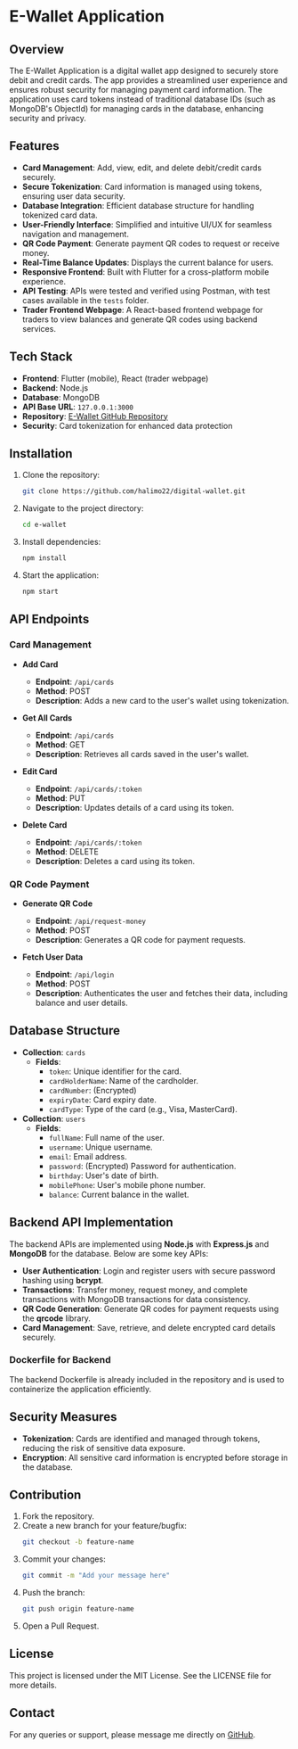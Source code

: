 # E-Wallet Application

## Overview
The E-Wallet Application is a digital wallet app designed to securely store debit and credit cards. The app provides a streamlined user experience and ensures robust security for managing payment card information. The application uses card tokens instead of traditional database IDs (such as MongoDB's ObjectId) for managing cards in the database, enhancing security and privacy.

## Features
- **Card Management**: Add, view, edit, and delete debit/credit cards securely.
- **Secure Tokenization**: Card information is managed using tokens, ensuring user data security.
- **Database Integration**: Efficient database structure for handling tokenized card data.
- **User-Friendly Interface**: Simplified and intuitive UI/UX for seamless navigation and management.
- **QR Code Payment**: Generate payment QR codes to request or receive money.
- **Real-Time Balance Updates**: Displays the current balance for users.
- **Responsive Frontend**: Built with Flutter for a cross-platform mobile experience.
- **API Testing**: APIs were tested and verified using Postman, with test cases available in the `tests` folder.
- **Trader Frontend Webpage**: A React-based frontend webpage for traders to view balances and generate QR codes using backend services.

## Tech Stack
- **Frontend**: Flutter (mobile), React (trader webpage)
- **Backend**: Node.js
- **Database**: MongoDB
- **API Base URL**: `127.0.0.1:3000`
- **Repository**: [E-Wallet GitHub Repository](https://github.com/halimo22/digital-wallet)
- **Security**: Card tokenization for enhanced data protection

## Installation
1. Clone the repository:
   ```bash
   git clone https://github.com/halimo22/digital-wallet.git
   ```
2. Navigate to the project directory:
   ```bash
   cd e-wallet
   ```
3. Install dependencies:
   ```bash
   npm install
   ```
4. Start the application:
   ```bash
   npm start
   ```

## API Endpoints
### Card Management
- **Add Card**
  - **Endpoint**: `/api/cards`
  - **Method**: POST
  - **Description**: Adds a new card to the user's wallet using tokenization.

- **Get All Cards**
  - **Endpoint**: `/api/cards`
  - **Method**: GET
  - **Description**: Retrieves all cards saved in the user's wallet.

- **Edit Card**
  - **Endpoint**: `/api/cards/:token`
  - **Method**: PUT
  - **Description**: Updates details of a card using its token.

- **Delete Card**
  - **Endpoint**: `/api/cards/:token`
  - **Method**: DELETE
  - **Description**: Deletes a card using its token.

### QR Code Payment
- **Generate QR Code**
  - **Endpoint**: `/api/request-money`
  - **Method**: POST
  - **Description**: Generates a QR code for payment requests.

- **Fetch User Data**
  - **Endpoint**: `/api/login`
  - **Method**: POST
  - **Description**: Authenticates the user and fetches their data, including balance and user details.

## Database Structure
- **Collection**: `cards`
  - **Fields**:
    - `token`: Unique identifier for the card.
    - `cardHolderName`: Name of the cardholder.
    - `cardNumber`: (Encrypted)
    - `expiryDate`: Card expiry date.
    - `cardType`: Type of the card (e.g., Visa, MasterCard).
- **Collection**: `users`
  - **Fields**:
    - `fullName`: Full name of the user.
    - `username`: Unique username.
    - `email`: Email address.
    - `password`: (Encrypted) Password for authentication.
    - `birthday`: User's date of birth.
    - `mobilePhone`: User's mobile phone number.
    - `balance`: Current balance in the wallet.

## Backend API Implementation
The backend APIs are implemented using **Node.js** with **Express.js** and **MongoDB** for the database. Below are some key APIs:

- **User Authentication**: Login and register users with secure password hashing using **bcrypt**.
- **Transactions**: Transfer money, request money, and complete transactions with MongoDB transactions for data consistency.
- **QR Code Generation**: Generate QR codes for payment requests using the **qrcode** library.
- **Card Management**: Save, retrieve, and delete encrypted card details securely.

### Dockerfile for Backend
The backend Dockerfile is already included in the repository and is used to containerize the application efficiently.

## Security Measures
- **Tokenization**: Cards are identified and managed through tokens, reducing the risk of sensitive data exposure.
- **Encryption**: All sensitive card information is encrypted before storage in the database.

## Contribution
1. Fork the repository.
2. Create a new branch for your feature/bugfix:
   ```bash
   git checkout -b feature-name
   ```
3. Commit your changes:
   ```bash
   git commit -m "Add your message here"
   ```
4. Push the branch:
   ```bash
   git push origin feature-name
   ```
5. Open a Pull Request.

## License
This project is licensed under the MIT License. See the LICENSE file for more details.

## Contact
For any queries or support, please message me directly on [GitHub](https://github.com/halimo22).

